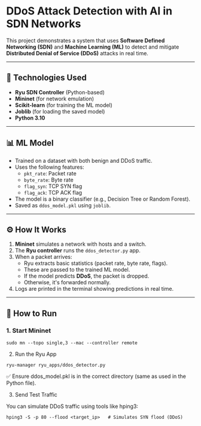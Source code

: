 # DDoS Attack Detection with AI in SDN Networks

This project demonstrates a system that uses **Software Defined Networking (SDN)** and **Machine Learning (ML)** to detect and mitigate **Distributed Denial of Service (DDoS)** attacks in real time.

---

## 🔧 Technologies Used

- **Ryu SDN Controller** (Python-based)
- **Mininet** (for network emulation)
- **Scikit-learn** (for training the ML model)
- **Joblib** (for loading the saved model)
- **Python 3.10**

---

## 📊 ML Model

- Trained on a dataset with both benign and DDoS traffic.
- Uses the following features:
  - `pkt_rate`: Packet rate
  - `byte_rate`: Byte rate
  - `flag_syn`: TCP SYN flag
  - `flag_ack`: TCP ACK flag
- The model is a binary classifier (e.g., Decision Tree or Random Forest).
- Saved as `ddos_model.pkl` using `joblib`.

---

## ⚙️ How It Works

1. **Mininet** simulates a network with hosts and a switch.
2. The **Ryu controller** runs the `ddos_detector.py` app.
3. When a packet arrives:
   - Ryu extracts basic statistics (packet rate, byte rate, flags).
   - These are passed to the trained ML model.
   - If the model predicts **DDoS**, the packet is dropped.
   - Otherwise, it's forwarded normally.
4. Logs are printed in the terminal showing predictions in real time.

---

## 🧪 How to Run

### 1. Start Mininet

```
sudo mn --topo single,3 --mac --controller remote
```


2. Run the Ryu App
```
ryu-manager ryu_apps/ddos_detector.py
```

 ✅ Ensure ddos_model.pkl is in the correct directory (same as used in the Python file).

3. Send Test Traffic

You can simulate DDoS traffic using tools like hping3:
```
hping3 -S -p 80 --flood <target_ip>   # Simulates SYN flood (DDoS)
```


